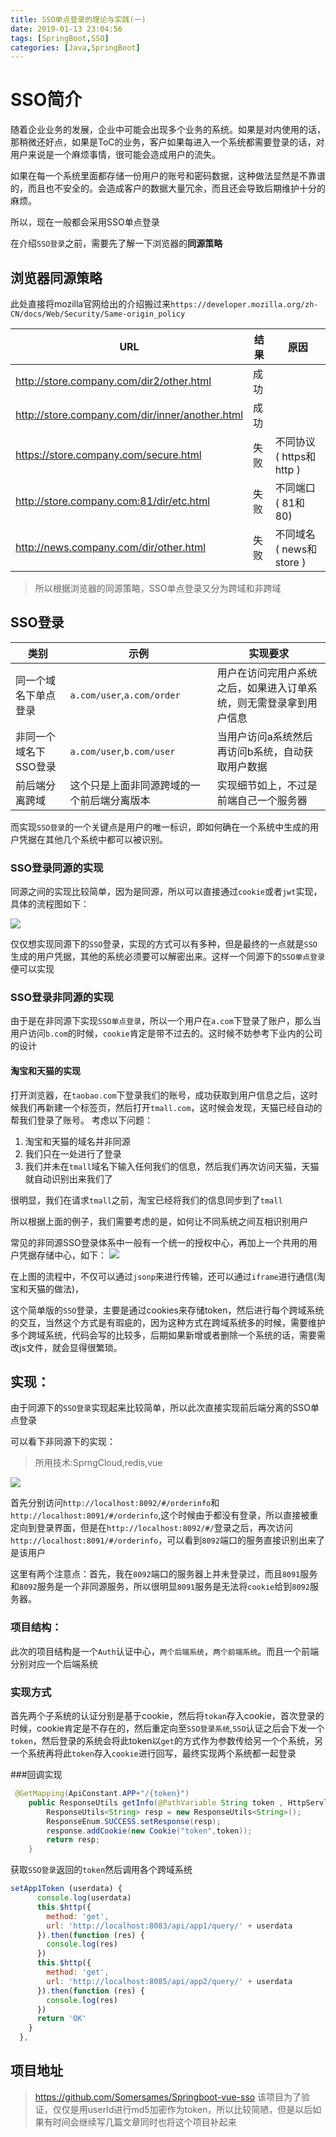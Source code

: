 ```yaml
---
title: SSO单点登录的理论与实践(一)
date: 2019-01-13 23:04:56
tags: [SpringBoot,SSO]
categories: [Java,SpringBoot]
---
```


# SSO简介
随着企业业务的发展，企业中可能会出现多个业务的系统。如果是对内使用的话，那稍微还好点，如果是ToC的业务，客户如果每进入一个系统都需要登录的话，对用户来说是一个麻烦事情，很可能会造成用户的流失。

如果在每一个系统里面都存储一份用户的账号和密码数据，这种做法显然是不靠谱的，而且也不安全的。会造成客户的数据大量冗余，而且还会导致后期维护十分的麻烦。

所以，现在一般都会采用SSO单点登录




在介绍`SSO登录`之前，需要先了解一下浏览器的**同源策略**

## 浏览器同源策略

此处直接将mozilla官网给出的介绍搬过来`https://developer.mozilla.org/zh-CN/docs/Web/Security/Same-origin_policy`



| URL | 结果 | 原因 |
| ------ | ------ | ------ |
| http://store.company.com/dir2/other.html | 成功 |  |
| http://store.company.com/dir/inner/another.html |成功|  |
| https://store.company.com/secure.html | 失败 | 不同协议 ( https和http ) |
|  http://store.company.com:81/dir/etc.html | 失败 |不同端口 ( 81和80) |
| http://news.company.com/dir/other.html  | 失败 | 不同域名 ( news和store ) |


> 所以根据浏览器的同源策略，SSO单点登录又分为跨域和非跨域


## SSO登录 

| 类别 | 示例 | 实现要求 |
| ------ | ------ | ------ |
| 同一个域名下单点登录 | `a.com/user`,`a.com/order` | 用户在访问完用户系统之后，如果进入订单系统，则无需登录拿到用户信息 |
| 非同一个域名下SSO登录 | `a.com/user`,`b.com/user` | 当用户访问a系统然后再访问b系统，自动获取用户数据 |
| 前后端分离跨域 | 这个只是上面非同源跨域的一个前后端分离版本 | 实现细节如上，不过是前端自己一个服务器 |


而实现`SSO登录`的一个关键点是用户的唯一标识，即如何确在一个系统中生成的用户凭据在其他几个系统中都可以被识别。


### SSO登录同源的实现

同源之间的实现比较简单，因为是同源，所以可以直接通过`cookie`或者`jwt`实现，具体的流程图如下：


![](https://szhtc-1252780558.cos.ap-shanghai.myqcloud.com/sso%E5%90%8C%E6%BA%90.png)

仅仅想实现同源下的`SSO`登录，实现的方式可以有多种，但是最终的一点就是`SSO`生成的用户凭据，其他的系统必须要可以解密出来。这样一个同源下的`SSO单点登录`便可以实现


### SSO登录非同源的实现

由于是在非同源下实现`SSO单点登录`，所以一个用户在`a.com`下登录了账户，那么当用户访问`b.com`的时候，`cookie`肯定是带不过去的。这时候不妨参考下业内的公司的设计

#### 淘宝和天猫的实现
打开浏览器，在`taobao.com`下登录我们的账号，成功获取到用户信息之后，这时候我们再新建一个标签页，然后打开`tmall.com`，这时候会发现，天猫已经自动的帮我们登录了账号。
考虑以下问题：
1. 淘宝和天猫的域名并非同源
2. 我们只在一处进行了登录
3. 我们并未在`tmall`域名下输入任何我们的信息，然后我们再次访问天猫，天猫就自动识别出来我们了

很明显，我们在请求`tmall`之前，淘宝已经将我们的信息同步到了`tmall`

所以根据上面的例子，我们需要考虑的是，如何让不同系统之间互相识别用户



常见的非同源SSO登录体系中一般有一个统一的授权中心，再加上一个共用的用户凭据存储中心，如下：
![](https://szhtc-1252780558.cos.ap-shanghai.myqcloud.com/sso2.png)

在上图的流程中，不仅可以通过`jsonp`来进行传输，还可以通过`iframe`进行通信(淘宝和天猫的做法)，



这个简单版的`SSO`登录，主要是通过cookies来存储token，然后进行每个跨域系统的交互，当然这个方式是有瑕疵的，因为这种方式在跨域系统多的时候，需要维护多个跨域系统，代码会写的比较多，后期如果新增或者删除一个系统的话，需要需改js文件，就会显得很繁琐。



## 实现：
由于同源下的`SSO登录`实现起来比较简单，所以此次直接实现前后端分离的SSO单点登录

可以看下非同源下的实现：
> 所用技术:SprngCloud,redis,vue


![](https://szhtc-1252780558.cos.ap-shanghai.myqcloud.com/jc5gk-wxd0.gif)


首先分别访问`http://localhost:8092/#/orderinfo`和`http://localhost:8091/#/orderinfo`,这个时候由于都没有登录，所以直接被重定向到登录界面，但是在`http://localhost:8092/#/`登录之后，再次访问`http://localhost:8091/#/orderinfo`，可以看到`8092`端口的服务直接识别出来了是该用户


这里有两个注意点：首先，我在`8092`端口的服务器上并未登录过，而且`8091`服务和`8092`服务是一个非同源服务，所以很明显`8091`服务是无法将`cookie`给到`8092`服务器。


### 项目结构：
此次的项目结构是一个`Auth`认证中心，`两个后端系统`，`两个前端系统`。而且一个前端分别对应一个后端系统

### 实现方式

首先两个子系统的认证分别是基于cookie，然后将`tokan`存入cookie，首次登录的时候，cookie肯定是不存在的，然后重定向至`SSO登录系统`,`SSO`认证之后会下发一个`token`，然后登录的系统会将此token以`get`的方式作为参数传给另一个个系统，另一个系统再将此`token`存入`cookie`进行回写，最终实现两个系统都一起登录

###回调实现
```java
 @GetMapping(ApiConstant.APP+"/{token}")
    public ResponseUtils getInfo(@PathVariable String token , HttpServletResponse response){
        ResponseUtils<String> resp = new ResponseUtils<String>();
        ResponseEnum.SUCCESS.setResponse(resp);
        response.addCookie(new Cookie("token",token));
        return resp;
    }
```

获取`SSO登录`返回的`token`然后调用各个跨域系统
```js
setApp1Token (userdata) {
      console.log(userdata)
      this.$http({
        method: 'get',
        url: 'http://localhost:8083/api/app1/query/' + userdata
      }).then(function (res) {
        console.log(res)
      })
      this.$http({
        method: 'get',
        url: 'http://localhost:8085/api/app2/query/' + userdata
      }).then(function (res) {
        console.log(res)
      })
      return 'OK'
    }
  },
```

## 项目地址
> https://github.com/Somersames/Springboot-vue-sso
该项目为了验证，仅仅是用userId进行md5加密作为token，所以比较简陋，但是以后如果有时间会继续写几篇文章同时也将这个项目补起来


